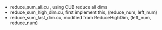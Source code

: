 * reduce_sum_all.cu  , using CUB reduce all dims
* reduce_sum_high_dim.cu, first implement this, (reduce_num, left_num)
* reduce_sum_last_dim.cu, modified from ReduceHighDim, (left_num, reduce_num)

